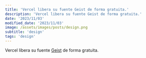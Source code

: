 ```yaml
---
title: 'Vercel libera su fuente Geist de forma gratuita.'
description: 'Vercel libera su fuente Geist de forma gratuita.'
date: '2023/11/03'
modified_date: '2023/11/03'
image: /assets/images/posts/design.png
subtitle: 'design'
tags: 'design'
---
```


Vercel libera su fuente [Geist](https://ant.design/) de forma gratuita.
